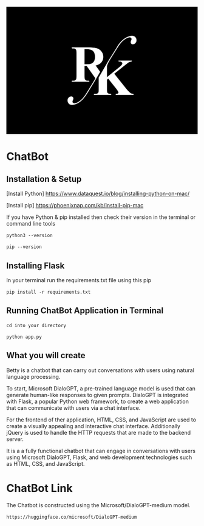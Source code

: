 ![RABIYAKHAN](Logo/rk-logo-4.jpg)

# ChatBot

## Installation & Setup

[Install Python] https://www.dataquest.io/blog/installing-python-on-mac/

[Install pip] https://phoenixnap.com/kb/install-pip-mac

If you have Python & pip installed then check their version in the terminal or command line tools

```
python3 --version
```

```
pip --version
```

## Installing Flask

In your terminal run the requirements.txt file using this pip

```
pip install -r requirements.txt
```


## Running ChatBot Application in Terminal

```
cd into your directory
```

```
python app.py
```



## What you will create

Betty is a chatbot that can carry out conversations with users using natural language processing.

To start, Microsoft DialoGPT, a pre-trained language model is used that can generate human-like responses to given prompts. DialoGPT is integrated with Flask, a popular Python web framework, to create a web application that can communicate with users via a chat interface.

For the frontend of ther application, HTML, CSS, and JavaScript are used to create a visually appealing and interactive chat interface. Additionally jQuery is used to handle the HTTP requests that are made to the backend server.

It is a  a fully functional chatbot that can engage in conversations with users using Microsoft DialoGPT, Flask, and web development technologies such as HTML, CSS, and JavaScript.

# ChatBot Link
The Chatbot is constructed using the Microsoft/DialoGPT-medium model.

```
https://huggingface.co/microsoft/DialoGPT-medium
```
